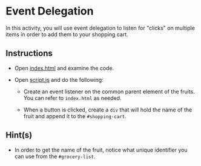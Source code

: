 # Event Delegation

In this activity, you will use event delegation to listen for "clicks" on multiple items in order to add them to your shopping cart.

## Instructions

* Open [index.html](Unsolved/index.html) and examine the code. 

* Open [script.js](Unsolved/script.js) and do the following:

  * Create an event listener on the common parent element of the fruits. You can refer to `index.html` as needed.

  * When a button is clicked, create a `div` that will hold the name of the fruit and append it to the `#shopping-cart`.
  
## Hint(s)

* In order to get the name of the fruit, notice what unique identifier you can use from the `#grocery-list`.